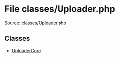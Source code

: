 File classes/Uploader.php
=========

Source: [classes/Uploader.php](https://github.com/PrestaShop/PrestaShop/blob/1.6.0.10/classes/Uploader.php)


Classes
-------

* [UploaderCore](class.UploaderCore.md)

